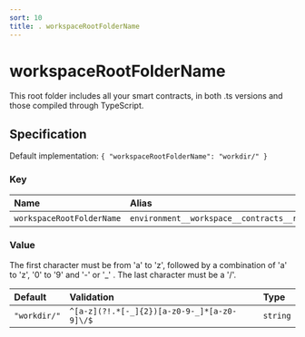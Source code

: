 ```yaml
---
sort: 10
title: . workspaceRootFolderName
---
```


# workspaceRootFolderName

This root folder includes all your smart contracts, in both .ts versions and those compiled through TypeScript.


## Specification

Default implementation: ```{ "workspaceRootFolderName": "workdir/" }```

### Key

| **Name** | **Alias** | **Methods** | **Category** |  
|:--|:--|:--|:--|
| ```workspaceRootFolderName``` | ```environment__workspace__contracts__root``` | [setEnvironment](../methods/setEnvironment.html#options) | [Workspace](../options/#workspace) |

### Value

The first character must be from 'a' to 'z', followed by a combination of 'a' to 'z', '0' to '9' and '-' or '_' . The last character must be a '/'.

| **Default** | **Validation** | **Type** |
|:--|:--|:--|
| ```"workdir/"``` | ```^[a-z](?!.*[-_]{2})[a-z0-9-_]*[a-z0-9]\/$``` | ```string``` |

